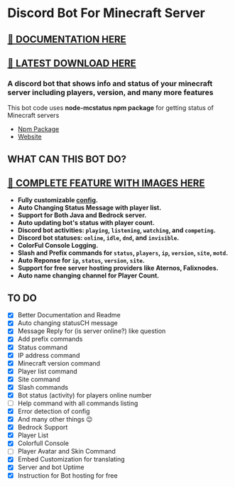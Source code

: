# Discord Bot For Minecraft Server

## [🔗 DOCUMENTATION HERE](https://nooberpro.gitbook.io/minecraft-discord-bot/installation/setup)

## [🔗 LATEST DOWNLOAD HERE](https://github.com/Nooberpro/minecraft-discord-bot/archive/refs/heads/main.zip)

### **A discord bot that shows info and status of your minecraft server including players, version, and many more features**

This bot code uses **node-mcstatus npm package** for getting status of Minecraft servers

- [Npm Package](https://www.npmjs.com/package/node-mcstatus)
- [Website](https://mcstatus.io)

## WHAT CAN THIS BOT DO?

## [🔗 COMPLETE FEATURE WITH IMAGES HERE](https://nooberpro.gitbook.io/minecraft-discord-bot/#what-can-this-bot-do)

- **Fully customizable [config](config.js).**
- **Auto Changing Status Message with player list.**
- **Support for Both Java and Bedrock server.**
- **Auto updating bot's status with player count.**
- **Discord bot activities: `playing`, `listening`, `watching`, and `competing`.**
- **Discord bot statuses: `online`, `idle`, `dnd`, and `invisible`.**
- **ColorFul Console Logging.**
- **Slash and Prefix commands for `status`, `players`, `ip`, `version`, `site`, `motd`.**
- **Auto Reponse for `ip`, `status`, `version`, `site`.**
- **Support for free server hosting providers like Aternos, Falixnodes.**
- **Auto name changing channel for Player Count.**

## TO DO

- [x] Better Documentation and Readme
- [x] Auto changing statusCH message
- [x] Message Reply for (is server online?) like question
- [x] Add prefix commands
- [x] Status command
- [x] IP address command
- [x] Minecraft version command
- [x] Player list command
- [x] Site command
- [x] Slash commands
- [x] Bot status (activity) for players online number
- [ ] Help command with all commands listing
- [x] Error detection of config
- [x] And many other things 😉
- [x] Bedrock Support
- [x] Player List
- [x] Colorfull Console
- [ ] Player Avatar and Skin Command
- [x] Embed Customization for translating
- [x] Server and bot Uptime
- [x] Instruction for Bot hosting for free

